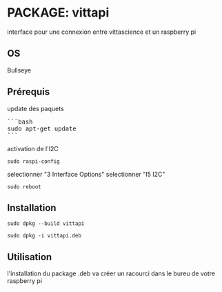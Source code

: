 # PACKAGE: vittapi

interface pour une connexion entre vittascience et un raspberry pi

## OS
Bullseye 

## Prérequis
update des paquets

 
<pre>
```bash
sudo apt-get update
```
</pre>


activation de l'I2C

``` sudo raspi-config ```

selectionner "3 Interface Options"
selectionner "I5 I2C"

``` sudo reboot ```

## Installation

``` sudo dpkg --build vittapi ```

``` sudo dpkg -i vittapi.deb ```

## Utilisation

l'installation du package .deb va créer un racourci dans le bureu de votre raspberry pi


